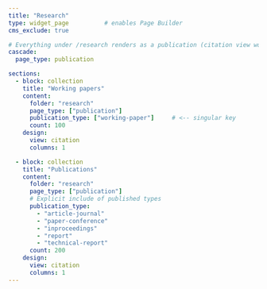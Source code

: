 ```yaml
---
title: "Research"
type: widget_page          # enables Page Builder
cms_exclude: true

# Everything under /research renders as a publication (citation view works)
cascade:
  page_type: publication

sections:
  - block: collection
    title: "Working papers"
    content:
      folder: "research"
      page_type: ["publication"]
      publication_type: ["working-paper"]     # <-- singular key
      count: 100
    design:
      view: citation
      columns: 1

  - block: collection
    title: "Publications"
    content:
      folder: "research"
      page_type: ["publication"]
      # Explicit include of published types
      publication_type:
        - "article-journal"
        - "paper-conference"
        - "inproceedings"
        - "report"
        - "technical-report"
      count: 200
    design:
      view: citation
      columns: 1
---
```

